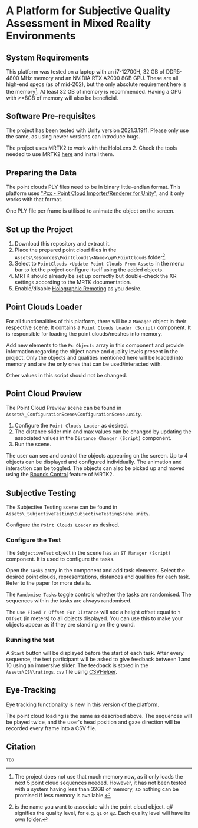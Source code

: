 # A Platform for Subjective Quality Assessment in Mixed Reality Environments

## System Requirements

This platform was tested on a laptop with an i7-12700H, 32 GB of DDR5-4800 MHz memory and an NVIDIA RTX A2000 8GB GPU. These are all high-end specs (as of mid-202), but the only absolute requirement here is the memory[^1]. At least 32 GB of memory is recommended. Having a GPU with >=8GB of memory will also be beneficial.

## Software Pre-requisites

The project has been tested with Unity version 2021.3.19f1. Please only use the same, as using newer versions can introduce bugs.

The project uses MRTK2 to work with the HoloLens 2. Check the tools needed to use MRTK2 [here](https://learn.microsoft.com/en-us/windows/mixed-reality/develop/install-the-tools?tabs=unity) and install them.

## Preparing the Data
The point clouds PLY files need to be in binary little-endian format. This platform uses ["Pcx - Point Cloud Importer/Renderer for Unity"](https://github.com/keijiro/Pcx), and it only works with that format.

One PLY file per frame is utilised to animate the object on the screen.

## Set up the Project
1. Download this repository and extract it.
2. Place the prepared point cloud files in the `Assets\Resources\PointClouds\<Name>\q#\PointClouds` folder[^2].
3. Select to `PointClouds->Update Point Clouds From Assets` in the menu bar to let the project configure itself using the added objects.
4. MRTK should already be set up correctly but double-check the XR settings according to the MRTK documentation.
5. Enable/disable [Holographic Remoting](https://learn.microsoft.com/en-gb/windows/mixed-reality/mrtk-unity/mrtk2/features/tools/holographic-remoting?view=mrtkunity-2022-05) as you desire.

## Point Clouds Loader
For all functionalities of this platform, there will be a `Manager` object in their respective scene. It contains a `Point Clouds Loader (Script)` component. It is responsible for loading the point clouds/meshes into memory.

Add new elements to the `Pc Objects` array in this component and provide information regarding the object name and quality levels present in the project. Only the objects and qualities mentioned here will be loaded into memory and are the only ones that can be used/interacted with.

Other values in this script should not be changed.

## Point Cloud Preview
The Point Cloud Preview scene can be found in `Assets\_ConfigurationScene\ConfigurationScene.unity`.

1. Configure the `Point Clouds Loader` as desired.
2. The distance slider min and max values can be changed by updating the associated values in the `Distance Changer (Script)` component.
3. Run the scene.

The user can see and control the objects appearing on the screen. Up to 4 objects can be displayed and configured individually. The animation and interaction can be toggled. The objects can also be picked up and moved using the [Bounds Control](https://learn.microsoft.com/en-us/windows/mixed-reality/mrtk-unity/mrtk2/features/ux-building-blocks/bounds-control?view=mrtkunity-2022-05) feature of MRTK2.

## Subjective Testing
The Subjective Testing scene can be found in `Assets\_SubjectiveTesting\SubjectiveTestingScene.unity`.

Configure the `Point Clouds Loader` as desired.

### Configure the Test
The `SubjectiveTest` object in the scene has an `ST Manager (Script)` component. It is used to configure the tasks.

Open the `Tasks` array in the component and add task elements. Select the desired point clouds, representations, distances and qualities for each task. Refer to the paper for more details.

The `Randomise Tasks` toggle controls whether the tasks are randomised. The sequences within the tasks are always randomised.

The `Use Fixed Y Offset For Distance` will add a height offset equal to `Y Offset` (in meters) to all objects displayed. You can use this to make your objects appear as if they are standing on the ground.

### Running the test

A `Start` button will be displayed before the start of each task. After every sequence, the test participant will be asked to give feedback between 1 and 10 using an immersive slider. The feedback is stored in the `Assets\CSV\ratings.csv` file using [CSVHelper](https://joshclose.github.io/CsvHelper/).

[^1]: The project does not use that much memory now, as it only loads the next 5 point cloud sequences needed. However, it has not been tested with a system having less than 32GB of memory, so nothing can be promised if less memory is available.

[^2]: <Name> is the name you want to associate with the point cloud object. q# signifies the quality level, for e.g. `q1` or `q2`. Each quality level will have its own folder.

## Eye-Tracking
Eye tracking functionality is new in this version of the platform.

The point cloud loading is the same as described above. The sequences will be played twice, and the user's head position and gaze direction will be recorded every frame into a CSV file.

## Citation

```
TBD
```
